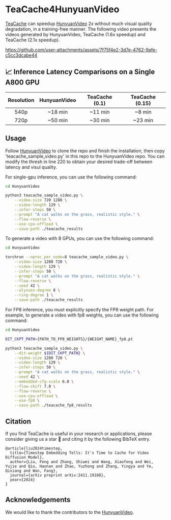 <!-- ## **TeaCache4HunyuanVideo** -->
# TeaCache4HunyuanVideo

[TeaCache](https://github.com/LiewFeng/TeaCache) can speedup [HunyuanVideo](https://github.com/Tencent/HunyuanVideo) 2x without much visual quality degradation, in a training-free manner. The following video presents the videos generated by HunyuanVideo, TeaCache (1.6x speedup) and TeaCache (2.1x speedup).

https://github.com/user-attachments/assets/7f75f4e2-3d7e-4762-9afe-c5cc3dcabe44


## 📈 Inference Latency Comparisons on a Single A800 GPU


|      Resolution       |        HunyuanVideo       |    TeaCache (0.1)    |     TeaCache (0.15)    |
|:---------------------:|:-------------------------:|:--------------------:|:----------------------:|
|         540p          |        ~18 min            |     ~11 min          |       ~8 min           |
|         720p          |        ~50 min            |     ~30 min          |       ~23 min          | 


## Usage

Follow [HunyuanVideo](https://github.com/Tencent/HunyuanVideo) to clone the repo and finish the installation, then copy 'teacache_sample_video.py' in this repo to the HunyuanVideo repo. You can modify the thresh in line 220 to obtain your desired trade-off between latency and visul quality.

For single-gpu inference, you can use the following command:

```bash
cd HunyuanVideo

python3 teacache_sample_video.py \
    --video-size 720 1280 \
    --video-length 129 \
    --infer-steps 50 \
    --prompt "A cat walks on the grass, realistic style." \
    --flow-reverse \
    --use-cpu-offload \
    --save-path ./teacache_results
```

To generate a video with 8 GPUs, you can use the following command:

```bash
cd HunyuanVideo

torchrun --nproc_per_node=8 teacache_sample_video.py \
    --video-size 1280 720 \
    --video-length 129 \
    --infer-steps 50 \
    --prompt "A cat walks on the grass, realistic style." \
    --flow-reverse \
    --seed 42 \
    --ulysses-degree 8 \
    --ring-degree 1 \
    --save-path ./teacache_results
```

For FP8 inference, you must explicitly specify the FP8 weight path. For example, to generate a video with fp8 weights, you can use the following command:

```bash
cd HunyuanVideo

DIT_CKPT_PATH={PATH_TO_FP8_WEIGHTS}/{WEIGHT_NAME}_fp8.pt

python3 teacache_sample_video.py \
    --dit-weight ${DIT_CKPT_PATH} \
    --video-size 1280 720 \
    --video-length 129 \
    --infer-steps 50 \
    --prompt "A cat walks on the grass, realistic style." \
    --seed 42 \
    --embedded-cfg-scale 6.0 \
    --flow-shift 7.0 \
    --flow-reverse \
    --use-cpu-offload \
    --use-fp8 \
    --save-path ./teacache_fp8_results
```

## Citation
If you find TeaCache is useful in your research or applications, please consider giving us a star 🌟 and citing it by the following BibTeX entry.

```
@article{liu2024timestep,
  title={Timestep Embedding Tells: It's Time to Cache for Video Diffusion Model},
  author={Liu, Feng and Zhang, Shiwei and Wang, Xiaofeng and Wei, Yujie and Qiu, Haonan and Zhao, Yuzhong and Zhang, Yingya and Ye, Qixiang and Wan, Fang},
  journal={arXiv preprint arXiv:2411.19108},
  year={2024}
}
```


## Acknowledgements

We would like to thank the contributors to the [HunyuanVideo](https://github.com/Tencent/HunyuanVideo).
